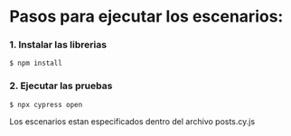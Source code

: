 # Pasos para ejecutar los escenarios:

### 1. Instalar las librerias
  `$ npm install`
### 2. Ejecutar las pruebas
 `$ npx cypress open`

Los escenarios estan especificados dentro del archivo 
posts.cy.js